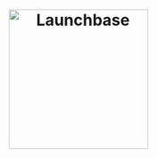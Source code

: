 <h1 align="center">
    <img alt="Launchbase" src="https://rocketseat-cdn.s3-sa-east-1.amazonaws.com/bootcamp-launchbase.png" width="250px" />
</h1>

